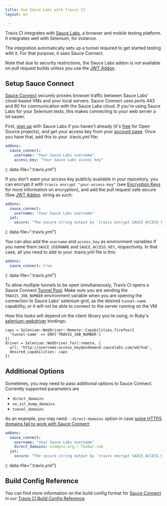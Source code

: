 ```yaml
---
title: Use Sauce Labs with Travis CI
layout: en

---
```


Travis CI integrates with [Sauce Labs](https://saucelabs.com), a browser and
mobile testing platform. It integrates well with Selenium, for instance.

The integration automatically sets up a tunnel required to get started testing
with it. For that purpose, it uses Sauce Connect.

Note that due to security restrictions, the Sauce Labs addon is not available on pull
request builds unless you use the [JWT Addon](/user/jwt).

## Setup Sauce Connect

[Sauce Connect][sauce-connect] securely proxies browser traffic between Sauce
Labs' cloud-based VMs and your local servers. Sauce Connect uses ports 443 and 80 for
communication with the Sauce Labs cloud. If you're using Sauce Labs for your Selenium
tests, this makes connecting to your web server a lot easier.

[sauce-connect]: https://docs.saucelabs.com/secure-connections/sauce-connect/

First, [sign up][sauce-sign-up] with Sauce Labs if you haven't already (it's
[free][open-sauce] for Open Source projects), and get your access key from your
[account page][sauce-account]. Once you have that, add this to your .travis.yml
file:

```yaml
addons:
  sauce_connect:
    username: "Your Sauce Labs username"
    access_key: "Your Sauce Labs access key"
```
{: data-file=".travis.yml"}

[sauce-sign-up]: https://signup.saucelabs.com/signup/trial

[sauce-account]: https://saucelabs.com/account

[open-sauce]: https://saucelabs.com/open-source

If you don't want your access key publicly available in your repository, you
can encrypt it with `travis encrypt "your-access-key"` (see [Encryption Keys][encryption-keys]
for more information on encryption), and add the pull request safe secure (See [JWT Addon](/user/jwt).
string as such:

```yaml
addons:
  sauce_connect:
    username: "Your Sauce Labs username"
  jwt:
    secure: "The secure string output by `travis encrypt SAUCE_ACCESS_KEY=Your Sauce Labs access key`"
```
{: data-file=".travis.yml"}

You can also add the `username` and `access_key` as environment variables if you
name them `SAUCE_USERNAME` and `SAUCE_ACCESS_KEY`, respectively. In that case,
all you need to add to your .travis.yml file is this:

```yaml
addons:
  sauce_connect: true
```
{: data-file=".travis.yml"}

[encryption-keys]: /user/encryption-keys/

[jwt]: /user/jwt/

To allow multiple tunnels to be open simultaneously, Travis CI opens a
Sauce Connect [Tunnel Pool][identified-tunnels]. Make sure you are sending
the `TRAVIS_JOB_NUMBER` environment variable when you are opening the connection
to Sauce Labs' selenium grid, as the desired `tunnel-name` capability,
or it will not be able to connect to the server running on the VM.

[identified-tunnels]: https://docs.saucelabs.com/secure-connections/sauce-connect/setup-configuration/high-availability/#tunnel-pools

How this looks will depend on the client library you're using, in
Ruby's [selenium-webdriver][ruby-bindings] bindings:

```
caps = Selenium::WebDriver::Remote::Capabilities.firefox({
  'tunnel-name' => ENV['TRAVIS_JOB_NUMBER']
})
driver = Selenium::WebDriver.for(:remote, {
  url: 'http://username:access_key@ondemand.saucelabs.com/wd/hub',
  desired_capabilities: caps
})
```

[ruby-bindings]: https://code.google.com/p/selenium/wiki/RubyBindings

## Additional Options

Sometimes, you may need to pass additional options to Sauce Connect. Currently
supported parameters are

- `direct_domains`
- `no_ssl_bump_domains`
- `tunnel_domains`

As an example, you may need `--direct-domains` option in case [some HTTPS domains
fail to work with Sauce Connect](https://support.saucelabs.com/hc/en-us/articles/225267468--Bad-Gateway-or-Security-Warnings-When-Using-Sauce-Connect-for-Testing-Web-Applications-over-HTTPS):

```yaml
addons:
  sauce_connect:
    username: "Your Sauce Labs username"
    direct_domains: example.org,*.foobar.com
  jwt:
    secure: "The secure string output by `travis encrypt SAUCE_ACCESS_KEY=Your Sauce Labs access key`"
```
{: data-file=".travis.yml"}

## Build Config Reference

You can find more information on the build config format for [Sauce Connect](https://config.travis-ci.com/ref/job/addons/sauce_connect) in our [Travis CI Build Config Reference](https://config.travis-ci.com/).
